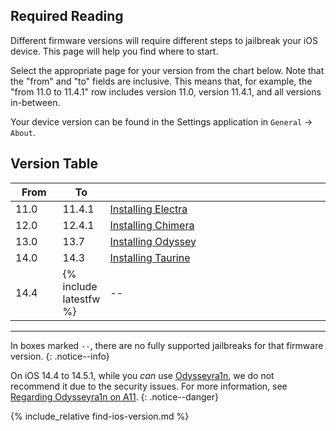 ## Required Reading

Different firmware versions will require different steps to jailbreak your iOS device. This page will help you find where to start.

Select the appropriate page for your version from the chart below. Note that the "from" and "to" fields are inclusive. This means that, for example, the "from 11.0 to 11.4.1" row includes version 11.0, version 11.4.1, and all versions in-between.

Your device version can be found in the Settings application in `General` -> `About`.

## Version Table

<table class="version_table">
  <colgroup>
    <col span="1" style="width: 15%;">
    <col span="1" style="width: 15%;">
    <col span="1" style="width: 70%;">
  </colgroup>
  <thead>
    <tr>
      <th>From</th>
      <th>To</th>
      <th></th>
    </tr>
  </thead>
  <tbody>
    <tr>
      <td>11.0</td>
      <td>11.4.1</td>
      <td><a href="installing-electra">Installing Electra</a></td>
    </tr>
    <tr>
      <td>12.0</td>
      <td>12.4.1</td>
      <td><a href="installing-chimera">Installing Chimera</a></td>
    </tr>
    <tr>
      <td>13.0</td>
      <td>13.7</td>
      <td><a href="installing-odyssey">Installing Odyssey</a></td>
    </tr>
    <tr>
      <td>14.0</td>
      <td>14.3</td>
      <td><a href="installing-taurine">Installing Taurine</a></td>
    </tr>
    <tr>
      <td>14.4</td>
      <td>{% include latestfw %}</td>
      <td>--</td>
    </tr>
  </tbody>
</table>

---

In boxes marked `--`, there are no fully supported jailbreaks for that firmware version.
{: .notice--info}

On iOS 14.4 to 14.5.1, while you *can* use [Odysseyra1n](installing-odysseyra1n), we do not recommend it due to the security issues. For more information, see [Regarding Odysseyra1n on A11](information-regarding-a11).
{: .notice--danger}

{% include_relative find-ios-version.md %}

